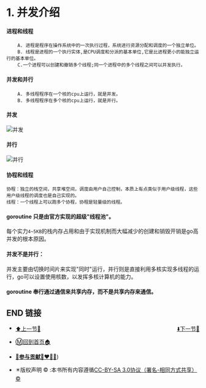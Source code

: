 # 1. 并发介绍

#### 进程和线程

```
    A. 进程是程序在操作系统中的一次执行过程，系统进行资源分配和调度的一个独立单位。
    B. 线程是进程的一个执行实体,是CPU调度和分派的基本单位,它是比进程更小的能独立运行的基本单位。
    C.一个进程可以创建和撤销多个线程;同一个进程中的多个线程之间可以并发执行。
```

#### 并发和并行

```
    A. 多线程程序在一个核的cpu上运行，就是并发。
    B. 多线程程序在多个核的cpu上运行，就是并行。
```

#### 并发

![并发](https://www.topgoer.com/static/7.1/1.png)

#### 并行

![并行](https://www.topgoer.com/static/7.1/2.png)

#### 协程和线程

```
协程：独立的栈空间，共享堆空间，调度由用户自己控制，本质上有点类似于用户级线程，这些用户级线程的调度也是自己实现的。
线程：一个线程上可以跑多个协程，协程是轻量级的线程。
```

#### goroutine 只是由官方实现的超级"线程池"。

每个实力`4~5KB`的栈内存占用和由于实现机制而大幅减少的创建和销毁开销是go高并发的根本原因。

#### 并发不是并行：

并发主要由切换时间片来实现"同时"运行，并行则是直接利用多核实现多线程的运行，go可以设置使用核数，以发挥多核计算机的能力。

#### goroutine 奉行通过通信来共享内存，而不是共享内存来通信。

## END 链接
<ul><li><div><a href = '7.md' style='float:left'>⬆️上一节🔗</a><a href = '9.md' style='float: right'>⬇️下一节🔗</a></div></li></ul>

+ [Ⓜ️回到首页🏠](../README.md)

+ [**🫵参与贡献💞❤️‍🔥💖**](https://nsddd.top/archives/contributors))

+ ✴️版权声明 &copy; :本书所有内容遵循[CC-BY-SA 3.0协议（署名-相同方式共享）&copy;](http://zh.wikipedia.org/wiki/Wikipedia:CC-by-sa-3.0协议文本) 

